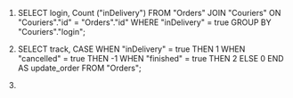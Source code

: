 1. SELECT login, Count ("inDelivery") FROM "Orders" JOIN "Couriers" ON "Couriers"."id" = "Orders"."id"  WHERE "inDelivery" = true GROUP BY "Couriers"."login"; 

2. SELECT track, CASE 
WHEN "inDelivery" = true THEN 1 
WHEN "cancelled" = true THEN -1 
WHEN "finished" = true THEN 2 ELSE 0 
END AS update_order 
FROM "Orders";
3. 